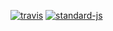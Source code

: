 [![travis](https://img.shields.io/travis/christian-fei/justchart.svg?style=flat-square)](https://travis-ci.org/christian-fei/justchart) [![standard-js](https://img.shields.io/badge/coding%20style-standard-brightgreen.svg?style=flat-square)](http://standardjs.com/)